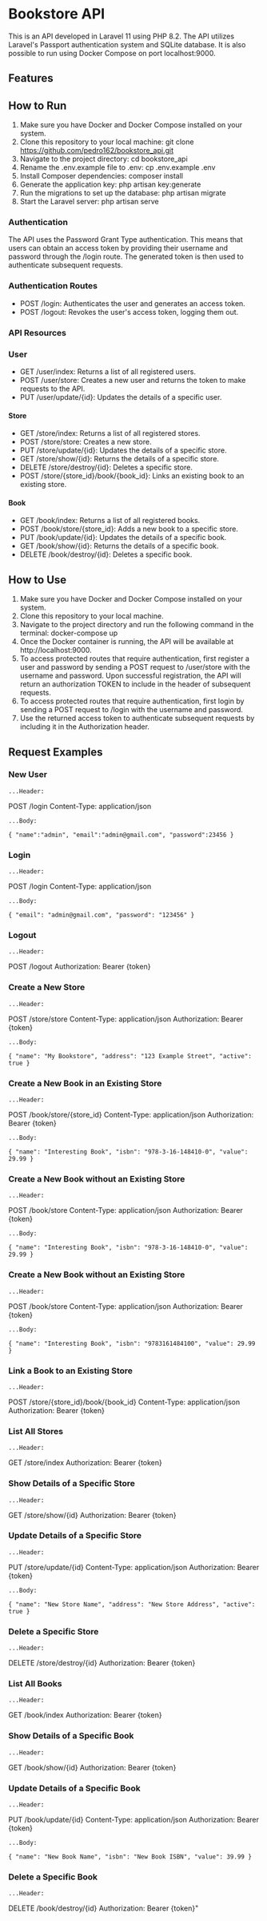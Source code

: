 # Bookstore API

This is an API developed in Laravel 11 using PHP 8.2. The API utilizes Laravel's Passport authentication system and SQLite database. It is also possible to run using Docker Compose on port localhost:9000.

## Features

## How to Run

1. Make sure you have Docker and Docker Compose installed on your system.
2. Clone this repository to your local machine:
	git clone https://github.com/pedro162/bookstore_api.git
3. Navigate to the project directory:
	cd bookstore_api
4. Rename the .env.example file to .env:
	cp .env.example .env
5. Install Composer dependencies:
	composer install
6. Generate the application key:
	php artisan key:generate
7. Run the migrations to set up the database:
	php artisan migrate
8. Start the Laravel server:
	php artisan serve


### Authentication

The API uses the Password Grant Type authentication. This means that users can obtain an access token by providing their username and password through the /login route. The generated token is then used to authenticate subsequent requests.

### Authentication Routes

- POST /login: Authenticates the user and generates an access token.
- POST /logout: Revokes the user's access token, logging them out.

### API Resources

### User
- GET /user/index: Returns a list of all registered users.
- POST /user/store: Creates a new user and returns the token to make requests to the API.
- PUT /user/update/{id}: Updates the details of a specific user.

#### Store

- GET /store/index: Returns a list of all registered stores.
- POST /store/store: Creates a new store.
- PUT /store/update/{id}: Updates the details of a specific store.
- GET /store/show/{id}: Returns the details of a specific store.
- DELETE /store/destroy/{id}: Deletes a specific store.
- POST /store/{store_id}/book/{book_id}: Links an existing book to an existing store.

#### Book

- GET /book/index: Returns a list of all registered books.
- POST /book/store/{store_id}: Adds a new book to a specific store.
- PUT /book/update/{id}: Updates the details of a specific book.
- GET /book/show/{id}: Returns the details of a specific book.
- DELETE /book/destroy/{id}: Deletes a specific book.

## How to Use

1. Make sure you have Docker and Docker Compose installed on your system.
2. Clone this repository to your local machine.
3. Navigate to the project directory and run the following command in the terminal: docker-compose up
4. Once the Docker container is running, the API will be available at http://localhost:9000.
5. To access protected routes that require authentication, first register a user and password by sending a POST request to /user/store with the username and password. Upon successful registration, the API will return an authorization TOKEN to include in the header of subsequent requests.
6. To access protected routes that require authentication, first login by sending a POST request to /login with the username and password.
7. Use the returned access token to authenticate subsequent requests by including it in the Authorization header.

## Request Examples

### New User
	...Header:

POST /login
Content-Type: application/json

	...Body:
`{
	"name":"admin",
	"email":"admin@gmail.com",
	"password":23456
}`

### Login

	...Header:

POST /login
Content-Type: application/json

	...Body:
`{
	"email": "admin@gmail.com",
	"password": "123456"
}
`

### Logout

	...Header:

POST /logout
Authorization: Bearer {token}

### Create a New Store

	...Header:

POST /store/store
Content-Type: application/json
Authorization: Bearer {token}

	...Body:
`{
	"name": "My Bookstore",
	"address": "123 Example Street",
	"active": true
}`

### Create a New Book in an Existing Store

	...Header:

POST /book/store/{store_id}
Content-Type: application/json
Authorization: Bearer {token}

	...Body:
`{
	"name": "Interesting Book",
	"isbn": "978-3-16-148410-0",
	"value": 29.99
}`

### Create a New Book without an Existing Store

	...Header:

POST /book/store
Content-Type: application/json
Authorization: Bearer {token}

	...Body:
`{
	"name": "Interesting Book",
	"isbn": "978-3-16-148410-0",
	"value": 29.99
}`

### Create a New Book without an Existing Store

	...Header:

POST /book/store
Content-Type: application/json
Authorization: Bearer {token}

	...Body:
`{
	"name": "Interesting Book",
	"isbn": "9783161484100",
	"value": 29.99
}`

### Link a Book to an Existing Store

	...Header:

POST /store/{store_id}/book/{book_id}
Content-Type: application/json
Authorization: Bearer {token}

### List All Stores

	...Header:

GET /store/index
Authorization: Bearer {token}

### Show Details of a Specific Store

	...Header:

GET /store/show/{id}
Authorization: Bearer {token}

### Update Details of a Specific Store

	...Header:

PUT /store/update/{id}
Content-Type: application/json
Authorization: Bearer {token}

	...Body:
`{
	"name": "New Store Name",
	"address": "New Store Address",
	"active": true
}`

### Delete a Specific Store

	...Header:

DELETE /store/destroy/{id}
Authorization: Bearer {token}

### List All Books

	...Header:

GET /book/index
Authorization: Bearer {token}

### Show Details of a Specific Book

	...Header:

GET /book/show/{id}
Authorization: Bearer {token}

### Update Details of a Specific Book

	...Header:
PUT /book/update/{id}
Content-Type: application/json
Authorization: Bearer {token}

	...Body:
`{
	"name": "New Book Name",
	"isbn": "New Book ISBN",
	"value": 39.99
}`

### Delete a Specific Book

	...Header:

DELETE /book/destroy/{id}
Authorization: Bearer {token}"